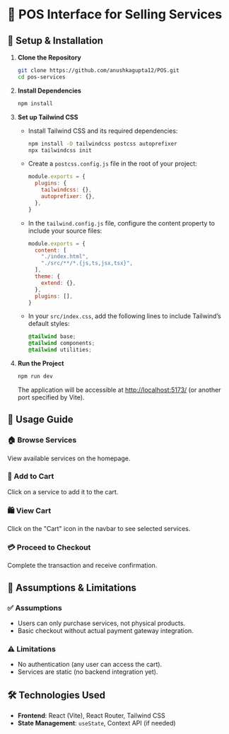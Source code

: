 # 🚀 POS Interface for Selling Services

## 📌 Setup & Installation

1. **Clone the Repository**

    ```bash
    git clone https://github.com/anushkagupta12/POS.git
    cd pos-services
    ```

2. **Install Dependencies**

    ```bash
    npm install
    ```

3. **Set up Tailwind CSS**

    - Install Tailwind CSS and its required dependencies:

        ```bash
        npm install -D tailwindcss postcss autoprefixer
        npx tailwindcss init
        ```

    - Create a `postcss.config.js` file in the root of your project:

        ```js
        module.exports = {
          plugins: {
            tailwindcss: {},
            autoprefixer: {},
          },
        }
        ```

    - In the `tailwind.config.js` file, configure the content property to include your source files:

        ```js
        module.exports = {
          content: [
            "./index.html",
            "./src/**/*.{js,ts,jsx,tsx}",
          ],
          theme: {
            extend: {},
          },
          plugins: [],
        }
        ```

    - In your `src/index.css`, add the following lines to include Tailwind’s default styles:

        ```css
        @tailwind base;
        @tailwind components;
        @tailwind utilities;
        ```

4. **Run the Project**

    ```bash
    npm run dev
    ```

    The application will be accessible at [http://localhost:5173/](http://localhost:5173/) (or another port specified by Vite).

## 📖 Usage Guide

### 🏠 Browse Services

View available services on the homepage.

### 🛒 Add to Cart

Click on a service to add it to the cart.

### 🛍 View Cart

Click on the "Cart" icon in the navbar to see selected services.

### 💳 Proceed to Checkout

Complete the transaction and receive confirmation.

## 📌 Assumptions & Limitations

### ✅ Assumptions

- Users can only purchase services, not physical products.
- Basic checkout without actual payment gateway integration.

### ⚠️ Limitations

- No authentication (any user can access the cart).
- Services are static (no backend integration yet).

## 🛠 Technologies Used

- **Frontend**: React (Vite), React Router, Tailwind CSS
- **State Management**: `useState`, Context API (if needed)
